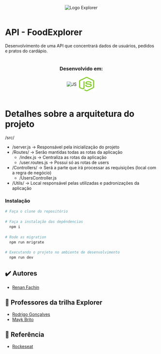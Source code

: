 <div align="center">
  <img alt="Logo Explorer" title="Explorer" src="https://i.imgur.com/2IqqDoo.png">
</div>
<br>

# API - FoodExplorer
Desenvolvimento de uma API que concentrará dados de usuários, pedidos e pratos do cardápio.
<br>
<br>
<h3 align="center">Desenvolvido em: </h3>
<div align="center">
    <img align="center" alt="JS" height="50" width="60" src="https://cdn.worldvectorlogo.com/logos/javascript-1.svg">
    <img align="center" alt="Nodejs" height="50" width="60" src="https://raw.githubusercontent.com/devicons/devicon/master/icons/nodejs/nodejs-plain.svg">
</div>
<br>


# Detalhes sobre a arquitetura do projeto

/src/ <br>
  - /server.js        -> Responsável pela inicialização do projeto
  - /Routes/          -> Serão mantidas todas as rotas da aplicação
    - /index.js       -> Centraliza as rotas da aplicação
    - /user.routes.js -> Possui só as rotas de users
  - /Controllers/     -> Será a parte que irá processar as requisições (local com a regra de negócio)
    - /UsersController.js
  - /Utils/           -> Local responsável pelas utilizadas e padronizações da aplicação



### Instalação
```bash
# Faça o clone do repositório

# Faça a instalação das depêndencias
  npm i

# Rode as migration
  npm run mrigrate

# Executando o projeto no ambiente de desenvolvimento
  npm run dev
```

## ✔️ Autores

- [Renan Fachin](https://github.com/RenanFachin/)

## 📄 Professores da trilha Explorer

- [Rodrigo Gonçalves](https://github.com/rodrigorgtic)
- [Mayk Brito](https://github.com/maykbrito)

## 📄 Referência

- [Rockeseat](https://www.rocketseat.com.br/)
